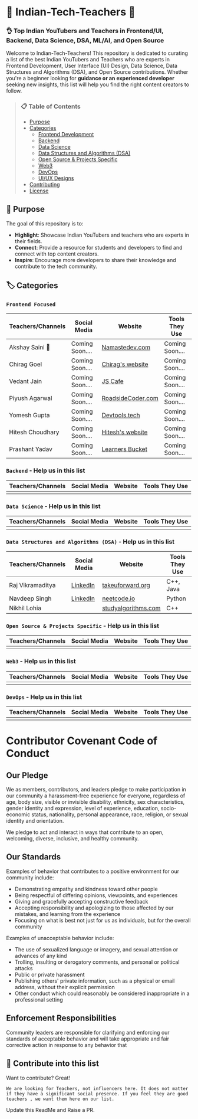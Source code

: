 # 🌟 Indian-Tech-Teachers 🌟

### 👌 Top Indian YouTubers and Teachers in Frontend/UI, Backend, Data Science, DSA, ML/AI, and Open Source

Welcome to Indian-Tech-Teachers! This repository is dedicated to curating a list of the best Indian YouTubers and Teachers who are experts in Frontend Development, User Interface (UI) Design, Data Science, Data Structures and Algorithms (DSA), and Open Source contributions. Whether you're a beginner looking for **guidance or an experienced developer** seeking new insights, this list will help you find the right content creators to follow.



> ### 📋 Table of Contents
> - [Purpose](#-purpose)
> - [Categories](#-categories)
>   - [Frontend Development](#frontend-focused)
>   - [Backend](#backend)
>   - [Data Science](#data-science)
>   - [Data Structures and Algorithms (DSA)](#data-structures-and-algorithms-dsa)
>   - [Open Source & Projects Specific](#open-source-projects-specific)
>   - [Web3](#web3)
>   - [DevOps](#devops)
>   - [UI/UX Designs](#ux)
> - [Contributing](#-contribute-into-this-list)
> - [License](#license)

## 🎯 Purpose
The goal of this repository is to:
- **Highlight**: Showcase Indian YouTubers and teachers who are experts in their fields.
- **Connect**: Provide a resource for students and developers to find and connect with top content creators.
- **Inspire**: Encourage more developers to share their knowledge and contribute to the tech community.



## 🏷️ Categories



### ```Frontend Focused ```
| Teachers/Channels | Social Media | Website | Tools They Use | 
| ------ | ------ | ------ | ------ | 
| Akshay Saini 🚀  | Coming Soon....  | [Namastedev.com](https://namastedev.com) | Coming Soon.... |
| Chirag Goel | Coming Soon.... | [Chirag's website](https://engineerchirag.in/) | Coming Soon.... |
| Vedant Jain | Coming Soon.... | [JS Cafe](https://learn.jscafe.dev/) | Coming Soon.... |
| Piyush Agarwal | Coming Soon.... | [RoadsideCoder.com](https://roadsidecoder.com) | Coming Soon.... |
| Yomesh Gupta | Coming Soon.... | [Devtools.tech](https://devtools.tech) | Coming Soon.... |
| Hitesh Choudhary | Coming Soon.... | [Hitesh's website](https://hiteshchoudhary.com/) | Coming Soon.... |
| Prashant Yadav | Coming Soon.... | [Learners Bucket](https://learnersbucket.com/) | Coming Soon.... |



### ```Backend``` - Help us in this list
| Teachers/Channels | Social Media | Website | Tools They Use | 
| ------ | ------ | ------ | ------ | 
| | | | |



### ```Data Science``` - Help us in this list
| Teachers/Channels | Social Media | Website | Tools They Use | 
| ------ | ------ | ------ | ------ | 
| | | | |



### ```Data Structures and Algorithms (DSA)``` - Help us in this list
| Teachers/Channels | Social Media | Website | Tools They Use | 
| ------ | ------ | ------ | ------ | 
| Raj Vikramaditya | [LinkedIn](https://in.linkedin.com/in/rajstriver) | [takeuforward.org](https://takeuforward.org/) | C++, Java |
| Navdeep Singh | [LinkedIn](https://www.linkedin.com/in/navdeep-singh-3aaa14161/) | [neetcode.io](https://neetcode.io/) | Python |
| Nikhil Lohia | | [studyalgorithms.com](studyalgorithms.com) | C++



### ```Open Source & Projects Specific``` - Help us in this list
| Teachers/Channels | Social Media | Website | Tools They Use | 
| ------ | ------ | ------ | ------ | 
| | | | |



### ```Web3``` - Help us in this list
| Teachers/Channels | Social Media | Website | Tools They Use | 
| ------ | ------ | ------ | ------ | 
| | | | |



### ```DevOps``` - Help us in this list
| Teachers/Channels | Social Media | Website | Tools They Use | 
| ------ | ------ | ------ | ------ | 
| | | | |


# Contributor Covenant Code of Conduct

## Our Pledge

We as members, contributors, and leaders pledge to make participation in our community a harassment-free experience for everyone, regardless of age, body size, visible or invisible disability, ethnicity, sex characteristics, gender identity and expression, level of experience, education, socio-economic status, nationality, personal appearance, race, religion, or sexual identity and orientation.

We pledge to act and interact in ways that contribute to an open, welcoming, diverse, inclusive, and healthy community.

## Our Standards

Examples of behavior that contributes to a positive environment for our community include:

* Demonstrating empathy and kindness toward other people
* Being respectful of differing opinions, viewpoints, and experiences
* Giving and gracefully accepting constructive feedback
* Accepting responsibility and apologizing to those affected by our mistakes, and learning from the experience
* Focusing on what is best not just for us as individuals, but for the overall community

Examples of unacceptable behavior include:

* The use of sexualized language or imagery, and sexual attention or advances of any kind
* Trolling, insulting or derogatory comments, and personal or political attacks
* Public or private harassment
* Publishing others' private information, such as a physical or email address, without their explicit permission
* Other conduct which could reasonably be considered inappropriate in a professional setting

## Enforcement Responsibilities

Community leaders are responsible for clarifying and enforcing our standards of acceptable behavior and will take appropriate and fair corrective action in response to any behavior that

## 🌟 Contribute into this list

Want to contribute? Great!

``We are looking for Teachers, not influencers here. It does not matter if they have a significant social presence. If you feel they are good teachers , we want them here on our list.``

Update this ReadMe and Raise a PR.
